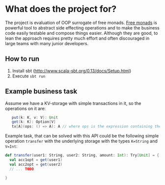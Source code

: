 # What does the project for?

The project is evaluation of OOP surrogate of free monads. 
[Free monads](http://degoes.net/articles/modern-fp) is powerful tool to abstract side effecting operations and to make the business code easily testable and compose things easier.
Although they are good, to lean the approach requires pretty much effort and often discouraged in large teams with many junior developers.

## How to run

1. Install sbt (http://www.scala-sbt.org/0.13/docs/Setup.html)
2. Execute `sbt run`

## Example business task

Assume we have a KV-storage with simple transactions in it, so the operations on it are:
```scala
   put(k: K, v: V): Unit
   get(k: K): Option[V]
   tx[A](ops: () => A): A // where ops is the expression containing these operations
```

Example task, that can be solved with this API could be the following simple operation 
`transfer` with the underlying storage with the types `K=String` and `V=Int`:

```scala
def transfer(user1: String, user2: String, amount: Int): Try[Unit] = {
  val acc1opt = get(user1)
  val acc2opt = get(user2)
  // ... TODO

}

